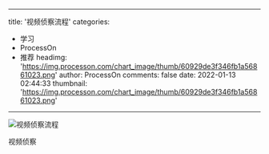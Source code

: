
---
title: '视频侦察流程'
categories: 
 - 学习
 - ProcessOn
 - 推荐
headimg: 'https://img.processon.com/chart_image/thumb/60929de3f346fb1a56861023.png'
author: ProcessOn
comments: false
date: 2022-01-13 02:44:33
thumbnail: 'https://img.processon.com/chart_image/thumb/60929de3f346fb1a56861023.png'
---

<div>   
<img class="thumb" alt="视频侦察流程" src="https://img.processon.com/chart_image/thumb/60929de3f346fb1a56861023.png" referrerpolicy="no-referrer">
<p>视频侦察</p>  
</div>
            